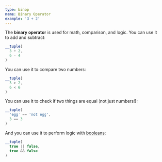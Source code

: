 ```yaml
---
type: binop
name: Binary Operator
example: '3 + 2'
---
```


The **binary operator** is used for math, comparison, and logic. You can
use it to add and subtract:

```javascript
__tuple(
  3 + 2,
  6 - 4
)
```

You can use it to compare two numbers:

```javascript
__tuple(
  3 > 2,
  6 < 6
)
```

You can use it to check if two things are equal (not just numbers!):

```javascript
__tuple(
  'egg' == 'not egg',
  3 == 3
)
```

And you can use it to perform logic with [booleans](node/boolean):

```javascript
__tuple(
  true || false,
  true && false
)
```
